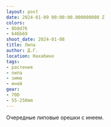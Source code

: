 ```yaml
---
layout: post
date: 2024-01-09 00:00:00.000000000 Z
colors:
- 8b8d76
- 646b69
shoot_date: 2024-01-08
title: Липа
author: Д.Г.
location: Нахабино
tags:
- растения
- липа
- зима
- иней
gear:
- 70D
- 55-250mm
---
```

Очередные липовые орешки с инеем.

